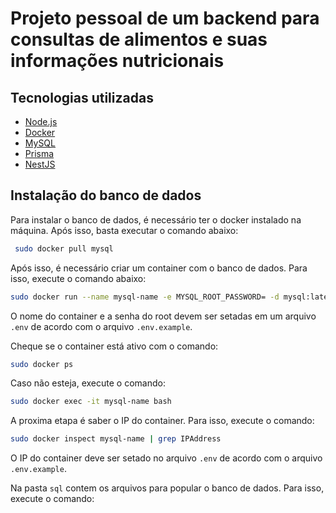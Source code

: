 # Projeto pessoal de um backend para consultas de alimentos e suas informações nutricionais

## Tecnologias utilizadas

- [Node.js](https://nodejs.org/en/)
- [Docker](https://www.docker.com/)
- [MySQL](https://www.mysql.com/)
- [Prisma](https://www.prisma.io/)
- [NestJS](https://nestjs.com/)

## Instalação do banco de dados

Para instalar o banco de dados, é necessário ter o docker instalado na máquina. Após isso, basta executar o comando abaixo:

```bash
 sudo docker pull mysql
```

Após isso, é necessário criar um container com o banco de dados. Para isso, execute o comando abaixo:

```bash
sudo docker run --name mysql-name -e MYSQL_ROOT_PASSWORD= -d mysql:latest
```

O nome do container e a senha do root devem ser setadas em um arquivo `.env` de acordo com o arquivo `.env.example`.

Cheque se o container está ativo com o comando:

```bash
sudo docker ps
```

Caso não esteja, execute o comando:

```bash
sudo docker exec -it mysql-name bash
```

A proxima etapa é saber o IP do container. Para isso, execute o comando:

```bash
sudo docker inspect mysql-name | grep IPAddress
```

O IP do container deve ser setado no arquivo `.env` de acordo com o arquivo `.env.example`.

Na pasta `sql` contem os arquivos para popular o banco de dados. Para isso, execute o comando:
